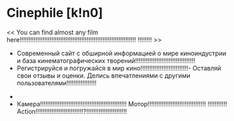   # Сinephile [k!n0]
<< You can find almost any film here!!!!!!!!!!!!!!!!!!!!!!!!!!!!!!!!!!!!!!!!!!!!!!!!!!!!!!!!!!!!!!!!!! !!!!!!!! >>

- Современный сайт с обширной информацией о мире киноиндустрии и база кинематографических творений!!!!!!!!!!!!!!!!!!!!!!!!!!!!!!!!!!
- Регистрируйся и погружайся в мир кино!!!!!!!!!!!!!!!!!!!!!!!!!!!- Оставляй свои отзывы и оценки. Делись впечатлениями с другими пользователями!!!!!!!!!!!!!!!!!
*
* Камера!!!!!!!!!!!!!!!!!!!!!!!!!!!!!!!!!!!!!!!!!!!!!!!!! Мотор!!!!!!!!!!!!!!!!!!!!!!!!!!!!!!!!! !!!!!!!!!!! Action!!!!!!!!!!!!!!!!!!!!!!!!!!!?!!!!!!!!!!!!!!!!!!!!!!!
